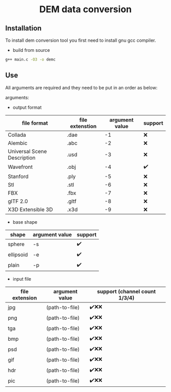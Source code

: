 <h1 align="center">DEM data conversion</h1>

## Installation

To install dem conversion tool you first need to install gnu gcc compiler.

- build from source

```bash
g++ main.c -O3 -o demc
```

## Use

All arguments are required and they need to be put in an order as below:

arguments:

- output format

| file format | file extenstion | argument value | support |
| --- | --- | --- | --- |
|Collada|.dae|-1|:x:|
|Alembic|.abc|-2|:x:|
|Universal Scene Description|.usd|-3|:x:|
|Wavefront|.obj|-4|:heavy_check_mark:|
|Stanford|.ply|-5|:x:|
|Stl|.stl|-6|:x:|
|FBX|.fbx|-7|:x:|
|glTF 2.0|.gltf|-8|:x:|
|X3D Extensible 3D|.x3d|-9|:x:|

- base shape

|shape|argument value|support|
| --- | --- | --- |
|sphere|-s|:heavy_check_mark:|
|ellipsoid|-e|:heavy_check_mark:|
|plain|-p|:heavy_check_mark:|

- input file

|file extension|argument value|support (channel count 1/3/4)|
| --- | --- | --- |
|jpg|(path-to-file)|:heavy_check_mark::x::x:|
|png|(path-to-file)|:heavy_check_mark::x::x:|
|tga|(path-to-file)|:heavy_check_mark::x::x:|
|bmp|(path-to-file)|:heavy_check_mark::x::x:|
|psd|(path-to-file)|:heavy_check_mark::x::x:|
|gif|(path-to-file)|:heavy_check_mark::x::x:|
|hdr|(path-to-file)|:heavy_check_mark::x::x:|
|pic|(path-to-file)|:heavy_check_mark::x::x:|